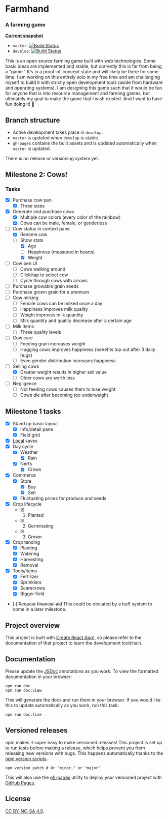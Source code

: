 # Farmhand

### A farming game

**[Current snapshot](https://jeremyckahn.github.io/farmhand/)**

- `master`: [![Build Status](https://travis-ci.org/jeremyckahn/farmhand.svg?branch=master)](https://travis-ci.org/jeremyckahn/farmhand)
- `develop`: [![Build Status](https://travis-ci.org/jeremyckahn/farmhand.svg?branch=develop)](https://travis-ci.org/jeremyckahn/farmhand)

This is an open source farming game built with web technologies. Some basic ideas are implemented and stable, but currently this is far from being a "game." It's in a proof-of-concept state and will likely be there for some time. I am working on this entirely solo in my free time and am challenging myself to build it with strictly open development tools (aside from hardware and operating systems). I am designing this game such that it would be fun for anyone that is into resource management and farming games, but ultimately my goal to make the game that I wish existed. And I want to have fun doing it! 🙂

## Branch structure

- Active development takes place in `develop`.
- `master` is updated when `develop` is stable.
- `gh-pages` contains the built assets and is updated automatically when `master` is updated.

There is no release or versioning system yet.

## Milestone 2: Cows!

### Tasks

- [x] Purchase cow pen
  - [x] Three sizes
- [x] Generate and purchase cows
  - [x] Multiple cow colors (every color of the rainbow)
  - [x] Cows can be male, female, or genderless
- [ ] Cow status in context pane
  - [x] Rename cow
  - [ ] Show stats
    - [x] Age
    - [ ] Happiness (measured in hearts)
    - [x] Weight
- [ ] Cow pen UI
  - [ ] Cows walking around
  - [ ] Click/tap to select cow
  - [ ] Cycle through cows with arrows
- [ ] Purchase growable grain seeds
- [ ] Purchase grown grain for a premium
- [ ] Cow milking
  - [ ] Female cows can be milked once a day
  - [ ] Happiness improves milk quality
  - [ ] Weight improves milk quantity
  - [ ] Milk quantity and quality decrease after a certain age
- [ ] Milk items
  - [ ] Three quality levels
- [ ] Cow care
  - [ ] Feeding grain increases weight
  - [ ] Hugging cows improves happiness (benefits top out after 3 daily hugs)
  - [ ] Even gender distribution increases happiness
- [ ] Selling cows
  - [x] Greater weight results in higher sell value
  - [ ] Older cows are worth less
- [ ] Negligence
  - [ ] Not feeding cows causes them to lose weight
  - [ ] Cows die after becoming too underweight

## Milestone 1 tasks

- [x] Stand up basic layout
  - [x] Info/detail pane
  - [x] Field grid
- [x] [Local](https://github.com/localForage/localForage) saves
- [x] Day cycle
  - [x] Weather
    - [x] Rain
  - [x] Nerfs
    - [x] Crows
- [x] Commerce
  - [x] Store
    - [x] Buy
    - [x] Sell
  - [x] Fluctuating prices for produce and seeds
- [x] Crop lifecycle
  - [x] 1. Planted
  - [x] 2. Germinating
  - [x] 3. Grown
- [x] Crop tending
  - [x] Planting
  - [x] Watering
  - [x] Harvesting
  - [x] Removal
- [x] Tools/items
  - [x] Fertilizer
  - [x] Sprinklers
  - [x] Scarecrows
  - [x] Bigger field
- ~~[ ] Request financial aid~~ This could be obviated by a buff system to come in a later milestone.

## Project overview

This project is built with [Create React App](https://facebook.github.io/create-react-app/)), so please refer to the documentation of that project to learn the development toolchain.

## Documentation

Please update the [JSDoc](http://usejsdoc.org/) annotations as you work. To view the formatted documentation in your browser:

```
npm run doc
npm run doc:view
```

This will generate the docs and run them in your browser. If you would like this to update automatically as you work, run this task:

```
npm run doc:live
```

## Versioned releases

npm makes it super easy to make versioned releases! This project is set up to run tests before making a release, which helps prevent you from releasing new versions with bugs. This happens automatically thanks to the [npm version scripts](https://docs.npmjs.com/cli/version).

```
npm version patch # Or "minor," or "major"
```

This will also use the [gh-pages](https://github.com/tschaub/gh-pages) utility to deploy your versioned project with [GitHub Pages](https://pages.github.com/).

## License

[CC BY-NC-SA 4.0](https://creativecommons.org/licenses/by-nc-sa/4.0/legalcode).
